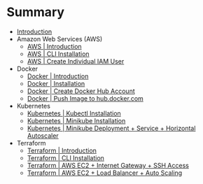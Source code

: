 # Summary

* [Introduction](README.md)
* Amazon Web Services (AWS)
    * [AWS | Introduction](aws-introduction.md)
    * [AWS | CLI Installation](aws-cli-installation.md)
    * [AWS | Create Individual IAM User](aws-create-individual-iam-user.md)
* Docker
    * [Docker | Introduction](docker-introduction.md)
    * [Docker | Installation](docker-installation.md)
    * [Docker | Create Docker Hub Account](docker-hub-create-account.md)
    * [Docker | Push Image to hub.docker.com](docker-push-image-to-hub.md)
* Kubernetes
    * [Kubernetes | Kubectl Installation](kubernetes-kubectl-installation.md)
    * [Kubernetes | Minikube Installation](kubernetes-minikube-installation.md)
    * [Kubernetes | Minikube Deployment + Service + Horizontal Autoscaler](kubernetes-minikube-deployment-service-horizontal-autoscale.md)
* Terraform
    * [Terraform | Introduction](terraform-introduction.md)
    * [Terraform | CLI Installation](terraform-cli-installation.md)
    * [Terraform | AWS EC2 + Internet Gateway + SSH Access](terraform-aws-ec2-internet-gateway-ssh.md)
    * [Terraform | AWS EC2 + Load Balancer + Auto Scaling](terraform-aws-load-balancer-auto-scaling.md)
